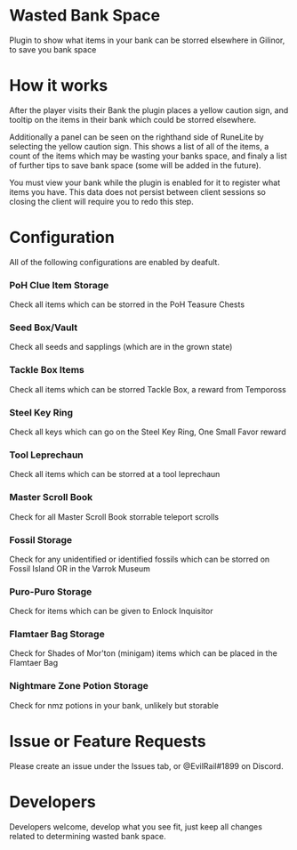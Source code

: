 # Wasted Bank Space
Plugin to show what items in your bank can be storred elsewhere in Gilinor, to save you bank space

# How it works
After the player visits their Bank the plugin places a yellow caution sign, and tooltip on the items in their bank which could be storred elsewhere.

Additionally a panel can be seen on the righthand side of RuneLite by selecting the yellow caution sign. This shows a list of all of the items, a count of the items which may be wasting your banks space, and finaly a list of further tips to save bank space (some will be added in the future).

You must view your bank while the plugin is enabled for it to register what items you have. This data does not persist between client sessions so closing the client will require you to redo this step.

# Configuration
All of the following configurations are enabled by deafult.
### PoH Clue Item Storage
Check all items which can be storred in the PoH Teasure Chests

### Seed Box/Vault
Check all seeds and sapplings (which are in the grown state)

### Tackle Box Items
Check all items which can be storred Tackle Box, a reward from Tempoross

### Steel Key Ring
Check all keys which can go on the Steel Key Ring, One Small Favor reward

### Tool Leprechaun
Check all items which can be storred at a tool leprechaun

### Master Scroll Book
Check for all Master Scroll Book storrable teleport scrolls

### Fossil Storage
Check for any unidentified or identified fossils which can be storred on Fossil Island OR in the Varrok Museum

### Puro-Puro Storage
Check for items which can be given to Enlock Inquisitor

### Flamtaer Bag Storage
Check for Shades of Mor'ton (minigam) items which can be placed in the Flamtaer Bag 

### Nightmare Zone Potion Storage
Check for nmz potions in your bank, unlikely but storable

# Issue or Feature Requests
Please create an issue under the Issues tab, or @EvilRail#1899 on Discord.

# Developers
Developers welcome, develop what you see fit, just keep all changes related to determining wasted bank space. 
